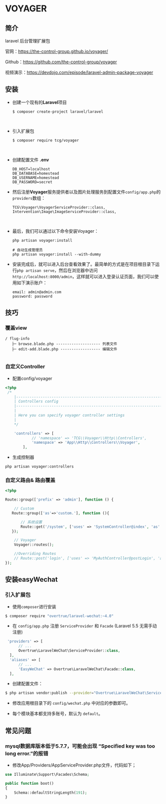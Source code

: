 # VOYAGER

## 简介

laravel 后台管理扩展包

官网：<https://the-control-group.github.io/voyager/>

Github：<https://github.com/the-control-group/voyager>

视频演示：<https://devdojo.com/episode/laravel-admin-package-voyager>

## 安装

- 创建一个现有的**Laravel**项目

  ```
  $ composer create-project laravel/laravel
  ```

  ​

- 引入扩展包

  ```
  $ composer require tcg/voyager
  ```

  ​

- 创建配置文件  **.env**

    ```
    DB_HOST=localhost
    DB_DATABASE=homestead
    DB_USERNAME=homestead
    DB_PASSWORD=secret
    ```

- 然后注册**Voyager**服务提供者以及图片处理服务到配置文件`config/app.php`的`providers`数组：

  ```
  TCG\Voyager\VoyagerServiceProvider::class,
  Intervention\Image\ImageServiceProvider::class,
  ```

  ​

- 最后，我们可以通过以下命令安装Voyager：

  ```
  php artisan voyager:install
  ```
  
  ```
  # 自动生成管理员
  php artisan voyager:install --with-dummy
  ```


- 安装完成后，就可以进入后台查看效果了。最简单的方式是在项目根目录下运行`php artisan serve`，然后在浏览器中访问`http://localhost:8000/admin`，这样就可以进入登录认证页面，我们可以使用如下演示账户：

  ```
  email: admin@admin.com
  password: password
  ```


## 技巧


### 覆盖view

```text
/ flug-info
   ├─ browse.blade.php -------------------- 列表文件
   ├─ edit-add.blade.php ------------------ 编辑文件
  

```

### 自定义Controller

- 配置config/voyager

```php
<?php
 /*
    |--------------------------------------------------------------------------
    | Controllers config
    |--------------------------------------------------------------------------
    |
    | Here you can specify voyager controller settings
    |
    */

    'controllers' => [
            // 'namespace' => 'TCG\\Voyager\\Http\\Controllers',
            'namespace' => 'App\\Http\\Controllers\\Voyager',
        ],
```

- 生成控制器

```bash
php artisan voyager:controllers
```

### 自定义路由& 路由覆盖

```php
<?php

Route::group(['prefix' => 'admin'], function () {

    // Custom
   Route::group(['as'=>'custom.'], function (){

       // 系统设置
       Route::get('/system', ['uses' => 'SystemController@index', 'as' => 'system']);
   });

    // Voyager
    Voyager::routes();

    //Overriding Routes
    // Route::post('login', ['uses' => 'MyAuthController@postLogin', 'as' => 'postlogin']);
});
```


## 安装easyWechat

### 引入扩展包

- 使用`composer`进行安装

```bash 
$ composer require "overtrue/laravel-wechat:~4.0"
```

- 在 `config/app.php` 注册 `ServiceProvider` 和 `Facade` (Laravel 5.5 无需手动注册)
  
```php
 'providers' => [
      // ...
      Overtrue\LaravelWeChat\ServiceProvider::class,
  ],
  'aliases' => [
      // ...
      'EasyWeChat' => Overtrue\LaravelWeChat\Facade::class,
  ],
```

- 创建配置文件：

```bash
$ php artisan vendor:publish --provider="Overtrue\LaravelWeChat\ServiceProvider"
```

- 修改应用根目录下的 `config/wechat.php` 中对应的参数即可。

- 每个模块基本都支持多账号，默认为 `default`。



## 常见问题

### mysql数据库版本低于5.7.7，可能会出现 “Specified key was too long error.”的报错

- 修改App/Providers/AppServiceProvider.php文件，代码如下；

```php
use Illuminate\Support\Facades\Schema;

public function boot()
{
    Schema::defaultStringLength(191);
}
```
  ​